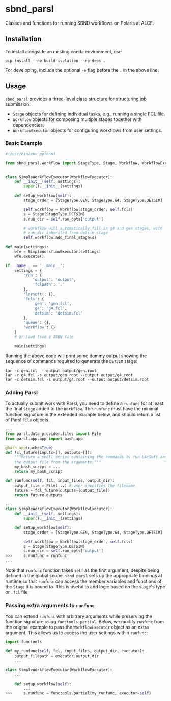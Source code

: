 # sbnd_parsl

Classes and functions for running SBND workflows on Polaris at ALCF.

## Installation

To install alongside an existing conda environment, use

```
pip install --no-build-isolation --no-deps .
```

For developing, include the optional `-e` flag before the `.` in the above line.

## Usage

`sbnd_parsl` provides a three-level class structure for structuring job submission:

- `Stage` objects for defining individual tasks, e.g., running a single FCL file.
- `Workflow` objects for composing multiple stages together with dependencies.
- `WorkflowExecutor` objects for configuring workflows from user settings.

### Basic Example

```python
#!/usr/bin/env python3

from sbnd_parsl.workflow import StageType, Stage, Workflow, WorkflowExecutor


class SimpleWorkflowExecutor(WorkflowExecutor):
    def __init__(self, settings):
        super().__init__(settings)

    def setup_workflow(self):
        stage_order = [StageType.GEN, StageType.G4, StageType.DETSIM]

        self.workflow = Workflow(stage_order, self.fcls)
        s = Stage(StageType.DETSIM)
        s.run_dir = self.run_opts['output']

        # workflow will automatically fill in g4 and gen stages, with
        # run_dir inherited from detsim stage
        self.workflow.add_final_stage(s)

def main(settings):
    wfe = SimpleWorkflowExecutor(settings)
    wfe.execute()

if __name__ == '__main__':
    settings = {
        'run': {
            'output': 'output',
            'fclpath': '.'
        },
        'larsoft': {},
        'fcls': {
            'gen': 'gen.fcl',
            'g4': 'g4.fcl',
            'detsim': 'detsim.fcl'
        },
        'queue': {},
        'workflow': {}
    }
    # or load from a JSON file

    main(settings)
```

Running the above code will print some dummy output showing the sequence of
commands required to generate the `DETSIM` stage:
```
lar -c gen.fcl  --output output/gen.root
lar -c g4.fcl -s output/gen.root --output output/g4.root
lar -c detsim.fcl -s output/g4.root --output output/detsim.root
```

### Adding Parsl

To actually submit work with Parsl, you need to define a `runfunc` for at least
the final `Stage` added to the `Workflow`. The `runfunc` must have the minimal
function signature in the extended example below, and should return a list of
Parsl `File` objects. 

```python
...
from parsl.data_provider.files import File
from parsl.app.app import bash_app

@bash_app(cache=True)
def fcl_future(inputs=[], outputs=[]):
    """Return a shell script containing the commands to run LArSoft and produce
    the output file from the arguments."""
    my_bash_script = ...
    return my_bash_script

def runfunc(self, fcl, input_files, output_dir):
    output_file = File(...) # user specifies the filename
    future = fcl_future(outputs=[output_file])
    return future.outputs

...
class SimpleWorkflowExecutor(WorkflowExecutor):
    def __init__(self, settings):
        super().__init__(settings)

    def setup_workflow(self):
        stage_order = [StageType.GEN, StageType.G4, StageType.DETSIM]

        self.workflow = Workflow(stage_order, self.fcls)
        s = Stage(StageType.DETSIM)
        s.run_dir = self.run_opts['output']
>>>     s.runfunc = runfunc
...
```

Note that `runfunc` function takes `self` as the first argument, despite being
defined in the global scope. `sbnd_parsl` sets up the appropriate bindings at
runtime so that `runfunc` can access the member variables and functions of the
`Stage` it is bound to. This is useful to add logic based on the stage's type
or `.fcl` file.

### Passing extra arguments to `runfunc`

You can extend `runfunc` with arbitrary arguments while preserving the function
signature using `functools.partial`. Below, we modify `runfunc` from the
original example to pass the `WorkflowExecutor` object as an extra argument.
This allows us to access the user settings within `runfunc`:

```Python
import functools

def my_runfunc(self, fcl, input_files, output_dir, executor):
    output_filepath = executor.output_dir
    ...

class SimpleWorkflowExecutor(WorkflowExecutor):
    ...

    def setup_workflow(self):
        ...
>>>     s.runfunc = functools.partial(my_runfunc, executor=self) 
```
